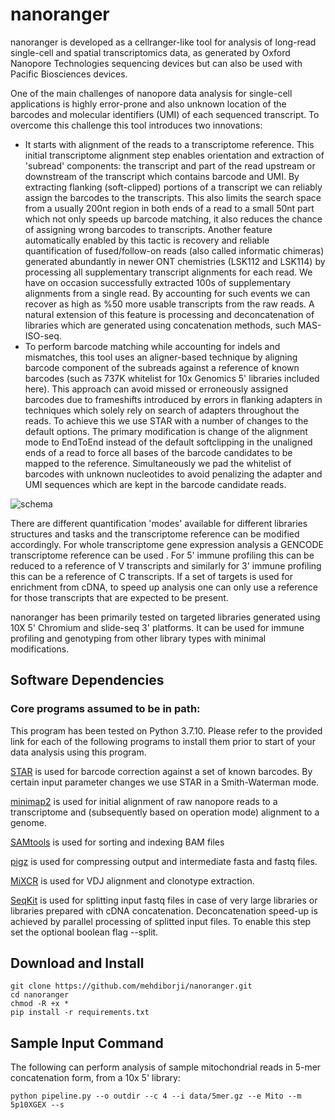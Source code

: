 # nanoranger

nanoranger is developed as a cellranger-like tool for analysis of long-read single-cell and spatial transcriptomics data, as generated by Oxford Nanopore Technologies sequencing devices but can also be used with Pacific Biosciences devices.

One of the main challenges of nanopore data analysis for single-cell applications is highly error-prone and also unknown location of the barcodes and molecular identifiers (UMI) of each sequenced transcript. To overcome this challenge this tool introduces two innovations:

- It starts with alignment of the reads to a transcriptome reference. This initial transcriptome alignment step enables orientation and extraction of 'subread' components: the transcript and part of the read upstream or downstream of the transcript which contains barcode and UMI. By extracting flanking (soft-clipped) portions of a transcript we can reliably assign the barcodes to the transcripts. This also limits the search space from a usually 200nt region in both ends of a read to a small 50nt part which not only speeds up barcode matching, it also reduces the chance of assigning wrong barcodes to transcripts. Another feature automatically enabled by this tactic is recovery and reliable quantification of fused/follow-on reads (also called informatic chimeras) generated abundantly in newer ONT chemistries (LSK112 and LSK114) by processing all supplementary transcript alignments for each read. We have on occasion successfully extracted 100s of supplementary alignments from a single read. By accounting for such events we can recover as high as %50 more usable transcripts from the raw reads. A natural extension of this feature is processing and deconcatenation of libraries which are generated using concatenation methods, such MAS-ISO-seq.
- To perform barcode matching while accounting for indels and mismatches, this tool uses an aligner-based technique by aligning barcode component of the subreads against a reference of known barcodes (such as 737K whitelist for 10x Genomics 5' libraries included here). This approach can avoid missed or erroneously assigned barcodes due to frameshifts introduced by errors in flanking adapters in techniques which solely rely on search of adapters throughout the reads. To achieve this we use STAR with a number of changes to the default options. The primary modification is change of the alignment mode to EndToEnd instead of the default softclipping in the unaligned ends of a read to force all bases of the barcode candidates to be mapped to the reference. Simultaneously we pad the whitelist of barcodes with unknown nucleotides to avoid penalizing the adapter and UMI sequences which are kept in the barcode candidate reads.

![schema](https://raw.githubusercontent.com/mehdiborji/nanoranger/main/data/schema.png)

There are different quantification 'modes' available for different libraries structures and tasks and the transcriptome reference can be modified accordingly. For whole transcriptome gene expression analysis a GENCODE transcriptome reference can be used . For 5' immune profiling this can be reduced to a reference of V transcripts and similarly for 3' immune profiling this can be a reference of C transcripts. If a set of targets is used for enrichment from cDNA, to speed up analysis one can only use a reference for those transcripts that are expected to be present.

nanoranger has been primarily tested on targeted libraries generated using 10X 5' Chromium and slide-seq 3' platforms. It can be used for immune profiling and genotyping from other library types with minimal modifications.

## Software Dependencies 
### Core programs assumed to be in path:
This program has been tested on Python 3.7.10. Please refer to the provided link for each of the following programs to install them prior to start of your data analysis using this program.

[STAR](https://github.com/alexdobin/STAR) is used for barcode correction against a set of known barcodes. By certain input parameter changes we use STAR in a Smith-Waterman mode.

[minimap2](https://github.com/lh3/minimap2) is used for initial alignment of raw nanopore reads to a transcriptome and (subsequently based on operation mode) alignment to a genome. 

[SAMtools](http://www.htslib.org/download/) is used for sorting and indexing BAM files

[pigz](https://zlib.net/pigz/) is used for compressing output and intermediate fasta and fastq files.

[MiXCR](https://github.com/milaboratory/mixcr) is used for VDJ alignment and clonotype extraction.

[SeqKit](https://bioinf.shenwei.me/seqkit/) is used for splitting input fastq files in case of very large libraries or libraries prepared with cDNA concatenation. Deconcatenation speed-up is achieved by parallel processing of splitted input files. To enable this step set the optional boolean flag --split.

## Download and Install
```
git clone https://github.com/mehdiborji/nanoranger.git
cd nanoranger
chmod -R +x *
pip install -r requirements.txt

```
## Sample Input Command 
The following can perform analysis of sample mitochondrial reads in 5-mer concatenation form, from a 10x 5' library:
```
python pipeline.py --o outdir --c 4 --i data/5mer.gz --e Mito --m 5p10XGEX --s
```
